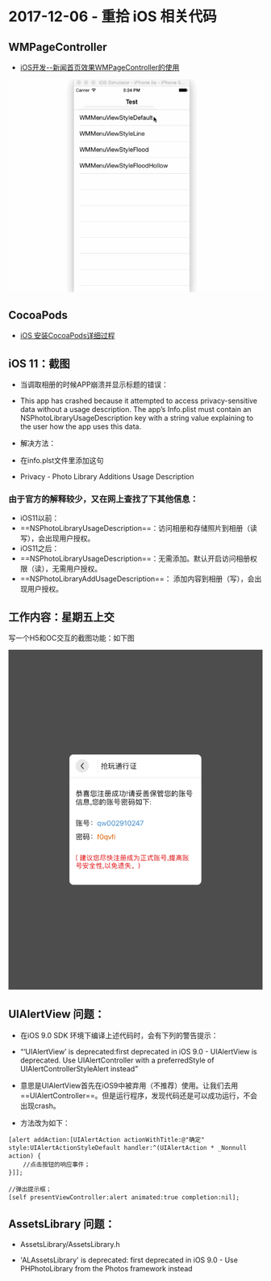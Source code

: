 # 2017-12-06 - 重拾 iOS 相关代码
<!-----
layout: post
title: "重拾 iOS 相关代码"
date: 2017.12.06
tag: iOS 总结
--- --> 
## WMPageController
- [iOS开发--新闻首页效果WMPageController的使用](http://www.jianshu.com/p/e2503fb3241b)

![728237-cb71fe08fe1c0ad9](media/15125221802822/728237-cb71fe08fe1c0ad9.gif)

## CocoaPods
- [iOS 安装CocoaPods详细过程](http://www.jianshu.com/p/9e4e36ba8574)

## iOS 11：截图
- 当调取相册的时候APP崩溃并显示标题的错误：
 - This app has crashed because it attempted to access privacy-sensitive data without a usage description. The app’s Info.plist must contain an NSPhotoLibraryUsageDescription key with a string value explaining to the user how the app uses this data.

- 解决方法：
 - 在info.plst文件里添加这句
 - Privacy - Photo Library Additions Usage Description

### 由于官方的解释较少，又在网上查找了下其他信息：
- iOS11以前： 
 - ==NSPhotoLibraryUsageDescription==：访问相册和存储照片到相册（读写），会出现用户授权。 
- iOS11之后： 
 - ==NSPhotoLibraryUsageDescription==：无需添加。默认开启访问相册权限（读），无需用户授权。 
 - ==NSPhotoLibraryAddUsageDescription==： 添加内容到相册（写），会出现用户授权。

## 工作内容：星期五上交
写一个H5和OC交互的截图功能：如下图

![{184E81EB-FAD9-67E0-D880-A673780CCD8A}](media/15125221802822/%7B184E81EB-FAD9-67E0-D880-A673780CCD8A%7D.jpg)

## UIAlertView 问题：
- 在iOS 9.0 SDK 环境下编译上述代码时，会有下列的警告提示：

- “‘UIAlertView’ is deprecated:first deprecated in iOS 9.0 - UIAlertView is deprecated. Use UIAlertController with a preferredStyle of UIAlertControllerStyleAlert instead”

- 意思是UIAlertView首先在iOS9中被弃用（不推荐）使用。让我们去用==UIAlertController==。但是运行程序，发现代码还是可以成功运行，不会出现crash。

- 方法改为如下：

```
[alert addAction:[UIAlertAction actionWithTitle:@"确定" style:UIAlertActionStyleDefault handler:^(UIAlertAction * _Nonnull action) {
    //点击按钮的响应事件；
}]];
    
//弹出提示框；
[self presentViewController:alert animated:true completion:nil];
```
## AssetsLibrary 问题：
- AssetsLibrary/AssetsLibrary.h

- 'ALAssetsLibrary' is deprecated: first deprecated in iOS 9.0 - Use PHPhotoLibrary from the Photos framework instead


